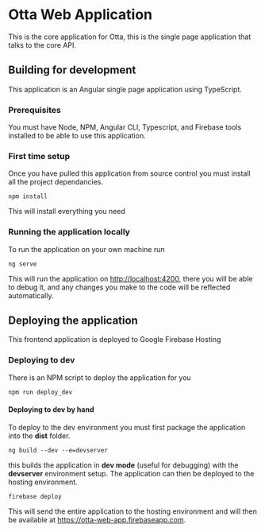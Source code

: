 # Otta Web Application

This is the core application for Otta, this is the single page application that talks to the core API.

## Building for development
This application is an Angular single page application using TypeScript.

### Prerequisites
You must have Node, NPM, Angular CLI, Typescript, and Firebase tools installed to be able to use this application.

### First time setup

Once you have pulled this application from source control you must install all the project dependancies.

```npm install```

This will install everything you need

### Running the application locally
To run the application on your own machine run

```ng serve```

This will run the application on <http://localhost:4200>, there you will be able to debug it, and any changes you make to the code will be reflected automatically.

## Deploying the application
This frontend application is deployed to Google Firebase Hosting

### Deploying to dev
There is an NPM script to deploy the application for you

```npm run deploy_dev```

#### Deploying to dev by hand
To deploy to the dev environment you must first package the application into the **dist** folder.

```ng build --dev --e=devserver```

this builds the application in **dev mode** (useful for debugging) with the **devserver** environment setup. The application can then be deployed to the hosting environment.

```firebase deploy```

This will send the entire application to the hosting environment and will then be available at <https://otta-web-app.firebaseapp.com>.

